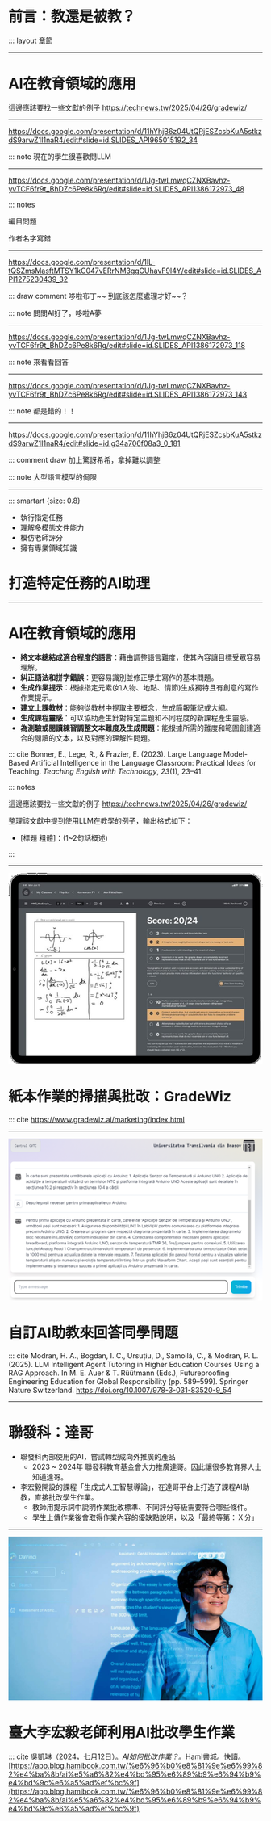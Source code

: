 # 前言：教還是被教？

::: layout 章節

----

# AI在教育領域的應用

這邊應該要找一些文獻的例子
https://technews.tw/2025/04/26/gradewiz/

----

https://docs.google.com/presentation/d/11hYhjB6z04UtQRjESZcsbKuA5stkzdS9arwZ1I1naR4/edit#slide=id.SLIDES_API965015192_34

::: note 現在的學生很喜歡問LLM

----

https://docs.google.com/presentation/d/1Jg-twLmwqCZNXBavhz-yvTCF6fr9t_BhDZc6Pe8k6Rg/edit#slide=id.SLIDES_API1386172973_48

::: notes

編目問題

作者名字寫錯

----

https://docs.google.com/presentation/d/1lL-tQSZmsMasftMTSY1kC047vERrNM3ggCUhavF9l4Y/edit#slide=id.SLIDES_API1275230439_32

::: draw comment 哆啦布丁\~~ 到底該怎麼處理才好~~？


::: note 問問AI好了，哆啦A夢


----

https://docs.google.com/presentation/d/1Jg-twLmwqCZNXBavhz-yvTCF6fr9t_BhDZc6Pe8k6Rg/edit#slide=id.SLIDES_API1386172973_118

::: note 來看看回答

----

https://docs.google.com/presentation/d/1Jg-twLmwqCZNXBavhz-yvTCF6fr9t_BhDZc6Pe8k6Rg/edit#slide=id.SLIDES_API1386172973_143

::: note 都是錯的！！

----

https://docs.google.com/presentation/d/11hYhjB6z04UtQRjESZcsbKuA5stkzdS9arwZ1I1naR4/edit#slide=id.g34a706f08a3_0_181

::: comment draw 加上驚訝希希，拿掉難以調整

::: note 大型語言模型的侷限

----

::: smartart {size: 0.8}

- 執行指定任務
- 理解多模態文件能力
- 模仿老師評分
- 擁有專業領域知識

# 打造特定任務的AI助理

----


# AI在教育領域的應用

- **將文本總結成適合程度的語言**：藉由調整語言難度，使其內容讓目標受眾容易理解。
- **糾正語法和拼字錯誤**：更容易識別並修正學生寫作的基本問題。
- **生成作業提示**：根據指定元素(如人物、地點、情節)生成獨特且有創意的寫作作業提示。
- **建立上課教材**：能夠從教材中提取主要概念，生成簡報筆記或大綱。
- **生成課程靈感**：可以協助產生針對特定主題和不同程度的新課程產生靈感。
- **為測驗或閱讀練習調整文本難度及生成問題**：能根據所需的難度和範圍創建適合的閱讀的文本，以及對應的理解性問題。

::: cite Bonner, E., Lege, R., & Frazier, E. (2023). Large Language Model-Based Artificial Intelligence in the Language Classroom: Practical Ideas for Teaching. *Teaching English with Technology*, *23*(1), 23–41.

::: notes

這邊應該要找一些文獻的例子
https://technews.tw/2025/04/26/gradewiz/

整理該文獻中提到使用LLM在教學的例子，輸出格式如下：

- [標題 粗體]：(1~2句話概述)

:::

----

![alt text](1.環境準備篇/教育/gw-hero-ipad-800x634-cropped.png)

# 紙本作業的掃描與批改：GradeWiz

::: cite https://www.gradewiz.ai/marketing/index.html

----

![alt text](<1.環境準備篇/教育/2. 聊天 preprints202407.0519.v1 - -012.png>)

# 自訂AI助教來回答同學問題

::: cite Modran, H. A., Bogdan, I. C., Ursuțiu, D., Samoilă, C., & Modran, P. L. (2025). LLM Intelligent Agent Tutoring in Higher Education Courses Using a RAG Approach. In M. E. Auer & T. Rüütmann (Eds.), Futureproofing Engineering Education for Global Responsibility (pp. 589–599). Springer Nature Switzerland. https://doi.org/10.1007/978-3-031-83520-9_54

----

# 聯發科：達哥

- 聯發科內部使用的AI，嘗試轉型成向外推廣的產品
  - 2023 ~ 2024年 聯發科教育基金會大力推廣達哥。因此讓很多教育界人士知道達哥。
- 李宏毅開設的課程「生成式人工智慧導論」，在達哥平台上打造了課程AI助教，直接批改學生作業。
  - 教師用提示詞中說明作業批改標準、不同評分等級需要符合哪些條件。
  - 學生上傳作業後會取得作業內容的優缺點說明，以及「最終等第：Ｘ分」


----

![alt text](1.環境準備篇/教育/快讀_天下雜誌第802期_AI如何批改作業？_001.jpg)

# 臺大李宏毅老師利用AI批改學生作業

::: cite 吳凱琳（2024，七月12日）。*AI如何批改作業？*。Hami書城。快讀。[https://app.blog.hamibook.com.tw/%e6%96%b0%e8%81%9e%e6%99%82%e4%ba%8b/ai%e5%a6%82%e4%bd%95%e6%89%b9%e6%94%b9%e4%bd%9c%e6%a5%ad%ef%bc%9f](https://app.blog.hamibook.com.tw/%e6%96%b0%e8%81%9e%e6%99%82%e4%ba%8b/ai%e5%a6%82%e4%bd%95%e6%89%b9%e6%94%b9%e4%bd%9c%e6%a5%ad%ef%bc%9f)